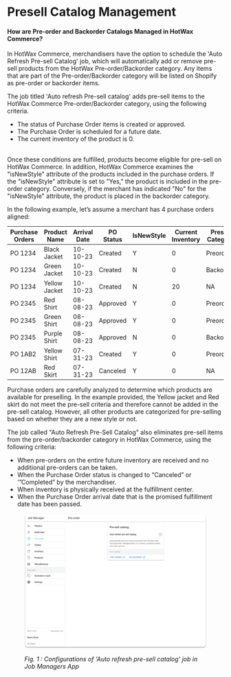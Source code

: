 # Presell Catalog Management

#### How are Pre-order and Backorder Catalogs Managed in HotWax Commerce?

In HotWax Commerce, merchandisers have the option to schedule the 'Auto Refresh Pre-sell Catalog' job, which will automatically add or remove pre-sell products from the HotWax Pre-order/Backorder category. Any items that are part of the Pre-order/Backorder category will be listed on Shopify as pre-order or backorder items.&#x20;

The job titled 'Auto refresh Pre-sell catalog' adds pre-sell items to the HotWax Commerce Pre-order/Backorder category, using the following criteria.

* The status of Purchase Order items is created or approved.&#x20;
* The Purchase Order is scheduled for a future date.
* The current inventory of the product is 0.

\
Once these conditions are fulfilled, products become eligible for pre-sell on HotWax Commerce. In addition, HotWax Commerce examines the "isNewStyle" attribute of the products included in the purchase orders. If the "isNewStyle" attribute is set to "Yes," the product is included in the pre-order category. Conversely, if the merchant has indicated "No" for the "isNewStyle" attribute, the product is placed in the backorder category.

In the following example, let’s assume a merchant has 4 purchase orders aligned:

<table data-full-width="false"><thead><tr><th width="106">Purchase Orders                             </th><th width="98">Product Name              </th><th width="110">Arrival Date              </th><th width="94">PO       Status</th><th width="82">IsNewStyle                </th><th width="107">Current Inventory               </th><th>Presell Category                      </th></tr></thead><tbody><tr><td>PO 1234</td><td>Black Jacket</td><td>10-10-23</td><td>Created</td><td>Y</td><td>0</td><td>Preorder</td></tr><tr><td>PO 1234</td><td>Green Jacket</td><td>10-10-23</td><td>Created</td><td>N</td><td>0</td><td>Backorder</td></tr><tr><td>PO 1234</td><td>Yellow Jacket</td><td>10-10-23</td><td>Created</td><td>N</td><td>20</td><td>NA</td></tr><tr><td>PO 2345</td><td>Red Shirt</td><td>08-08-23</td><td>Approved</td><td>Y</td><td>0</td><td>Preorder</td></tr><tr><td>PO 2345</td><td>Green Shirt</td><td>08-08-23</td><td>Approved</td><td>Y</td><td>0</td><td>Preorder</td></tr><tr><td>PO 2345</td><td>Purple Shirt</td><td>08-08-23</td><td>Approved</td><td>N</td><td>0</td><td>Backorder</td></tr><tr><td>PO 1AB2</td><td>Yellow Shirt</td><td>07-31-23</td><td>Created</td><td>Y</td><td>0</td><td>Preorder</td></tr><tr><td>PO 12AB</td><td>Red Skirt</td><td>07-31-23</td><td>Canceled</td><td>Y</td><td>0</td><td>NA</td></tr></tbody></table>

Purchase orders are carefully analyzed to determine which products are available for preselling. In the example provided, the Yellow jacket and Red skirt do not meet the pre-sell criteria and therefore cannot be added in the pre-sell catalog. However, all other products are categorized for pre-selling based on whether they are a new style or not.

The job called "Auto Refresh Pre-Sell Catalog" also eliminates pre-sell items from the pre-order/backorder category in HotWax Commerce, using the following criteria:

* When pre-orders on the entire future inventory are received and no additional pre-orders can be taken.&#x20;
* When the Purchase Order status is changed to “Canceled” or ’”Completed” by the merchandiser.
* When inventory is physically received at the fulfillment center.
* When the Purchase Order arrival date that is the promised fulfillment date has been passed.

<figure><img src="../.gitbook/assets/Auto refresh pre sell.png" alt=""><figcaption><p><em>Fig. 1 : Configurations of 'Auto refresh pre-sell catalog' job in Job Managers App</em></p></figcaption></figure>

####
